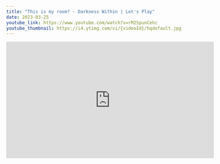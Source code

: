 ```yaml
---
title: "This is my room? - Darkness Within | Let's Play"
date: 2023-03-25
youtube_link: https://www.youtube.com/watch?v=rM2SpunCehc
youtube_thumbnail: https://i4.ytimg.com/vi/{videoId}/hqdefault.jpg
---
```

<iframe width="560" height="315" src="https://www.youtube.com/embed/rM2SpunCehc" title="This is my room? - Darkness Within | Let's Play" frameborder="0" allow="accelerometer; autoplay; clipboard-write; encrypted-media; gyroscope; picture-in-picture; web-share" allowfullscreen></iframe>
